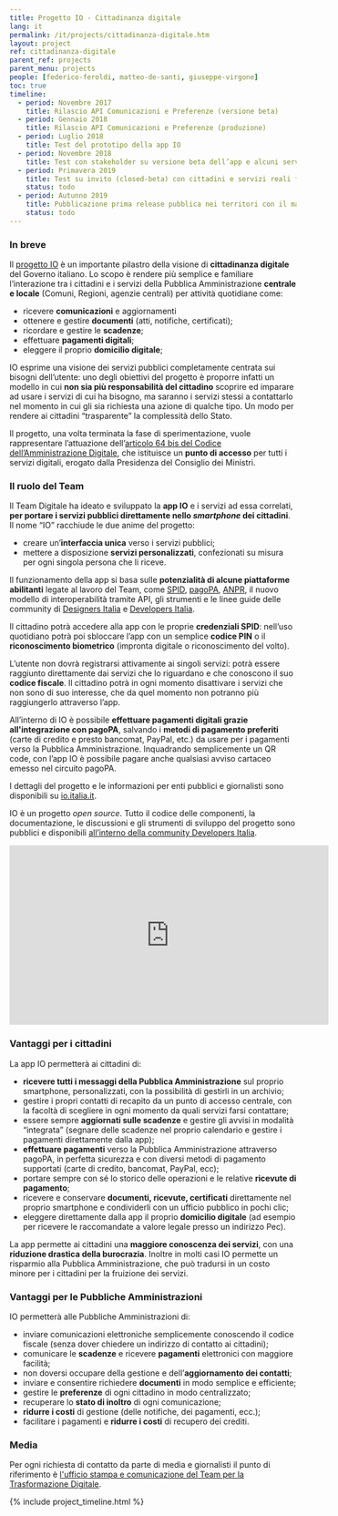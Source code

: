 ```yaml
---
title: Progetto IO - Cittadinanza digitale
lang: it
permalink: /it/projects/cittadinanza-digitale.htm
layout: project
ref: cittadinanza-digitale
parent_ref: projects
parent_menu: projects
people: [federico-feroldi, matteo-de-santi, giuseppe-virgone]
toc: true
timeline:
  - period: Novembre 2017
    title: Rilascio API Comunicazioni e Preferenze (versione beta)
  - period: Gennaio 2018
    title: Rilascio API Comunicazioni e Preferenze (produzione)
  - period: Luglio 2018
    title: Test del prototipo della app IO
  - period: Novembre 2018
    title: Test con stakeholder su versione beta dell’app e alcuni servizi demo
  - period: Primavera 2019
    title: Test su invito (closed-beta) con cittadini e servizi reali forniti da alcuni enti distribuiti sul territorio nazionale     
    status: todo
  - period: Autunno 2019
    title: Pubblicazione prima release pubblica nei territori con il maggior numero di servizi integrati
    status: todo
---
```


### In breve

Il [progetto IO](https://io.italia.it/) è un importante pilastro della visione di **cittadinanza digitale** del Governo italiano. Lo scopo è rendere più semplice e familiare l’interazione tra i cittadini e i servizi della Pubblica Amministrazione **centrale e locale** (Comuni, Regioni, agenzie centrali) per attività quotidiane come:

- ricevere **comunicazioni** e aggiornamenti
- ottenere e gestire **documenti** (atti, notifiche, certificati);
- ricordare e gestire le **scadenze**;
- effettuare **pagamenti digitali**;
- eleggere il proprio **domicilio digitale**;

IO esprime una visione dei servizi pubblici completamente centrata sui bisogni dell’utente: uno degli obiettivi del progetto è proporre infatti un modello in cui **non sia più responsabilità del cittadino** scoprire ed imparare ad usare i servizi di cui ha bisogno, ma saranno i servizi stessi a contattarlo nel momento in cui gli sia richiesta una azione di qualche tipo. Un modo per rendere ai cittadini “trasparente” la complessità dello Stato.

Il progetto, una volta terminata la fase di sperimentazione, vuole rappresentare l’attuazione dell’[articolo 64 bis del Codice dell’Amministrazione Digitale](https://docs.italia.it/italia/piano-triennale-ict/codice-amministrazione-digitale-docs/it/v2017-12-13/_rst/capo5_sezione3_art64-bis.html), che istituisce un **punto di accesso** per tutti i servizi digitali, erogato dalla Presidenza del Consiglio dei Ministri.

### Il ruolo del Team

Il Team Digitale ha ideato e sviluppato la **app IO** e i servizi ad essa correlati, **per portare i servizi pubblici direttamente nello *smartphone* dei cittadini**. Il nome “IO” racchiude le due anime del progetto:
 
- creare un’**interfaccia unica** verso i servizi pubblici; 
- mettere a disposizione **servizi personalizzati**, confezionati su misura per ogni singola persona che li riceve. 

Il funzionamento della app si basa sulle **potenzialità di alcune piattaforme abilitanti** legate al lavoro del Team, come [SPID](https://teamdigitale.governo.it/it/projects/identita-digitale.htm), [pagoPA](https://teamdigitale.governo.it/it/projects/pagamenti-digitali.htm), [ANPR](https://teamdigitale.governo.it/it/projects/anpr.htm), il nuovo modello di interoperabilità tramite API, gli strumenti e le linee guide delle community di [Designers Italia](https://designers.italia.it/) e [Developers Italia](https://developers.italia.it/). 

Il cittadino potrà accedere alla app con le proprie **credenziali SPID**: nell’uso quotidiano potrà poi sbloccare l’app con un semplice **codice PIN** o il **riconoscimento biometrico** (impronta digitale o riconoscimento del volto).

L’utente non dovrà registrarsi attivamente ai singoli servizi: potrà essere raggiunto direttamente dai servizi che lo riguardano e che conoscono il suo **codice fiscale**. Il cittadino potrà in ogni momento disattivare i servizi che non sono di suo interesse, che da quel momento non potranno più raggiungerlo attraverso l’app.

All’interno di IO è possibile **effettuare pagamenti digitali grazie all'integrazione con pagoPA**, salvando i **metodi di pagamento preferiti** (carte di credito e presto bancomat, PayPal, etc.) da usare per i pagamenti verso la Pubblica Amministrazione. Inquadrando semplicemente un QR code, con l’app IO è possibile pagare anche qualsiasi avviso cartaceo emesso nel circuito pagoPA.

I dettagli del progetto e le informazioni per enti pubblici e giornalisti sono disponibili su [io.italia.it](https://io.italia.it/).

IO è un progetto *open source*. Tutto il codice delle componenti, la documentazione, le discussioni e gli strumenti di sviluppo del progetto sono pubblici e disponibili [all’interno della community Developers Italia](https://io.italia.it/sviluppatori/).

<iframe width="560" height="315" src="https://www.youtube.com/embed/zrKOS2LiWTU" frameborder="0" allow="accelerometer; autoplay; encrypted-media; gyroscope; picture-in-picture" allowfullscreen></iframe>

### Vantaggi per i cittadini

La app IO permetterà ai cittadini di:

- **ricevere tutti i messaggi della Pubblica Amministrazione** sul proprio smartphone, personalizzati, con la possibilità di gestirli in un archivio;
- gestire i propri contatti di recapito da un punto di accesso centrale, con la facoltà di scegliere in ogni momento da quali servizi farsi contattare;
- essere sempre **aggiornati sulle scadenze** e gestire gli avvisi in modalità “integrata” (segnare delle scadenze nel proprio calendario e gestire i pagamenti direttamente dalla app);
- **effettuare pagamenti** verso la Pubblica Amministrazione attraverso pagoPA, in perfetta sicurezza e con diversi metodi di pagamento supportati (carte di credito, bancomat, PayPal, ecc);
- portare sempre con sé lo storico delle operazioni e le relative **ricevute di pagamento**;
- ricevere e conservare **documenti, ricevute, certificati** direttamente nel proprio smartphone e condividerli con un ufficio pubblico in pochi clic;
- eleggere direttamente dalla app il proprio **domicilio digitale** (ad esempio per ricevere le raccomandate a valore legale presso un indirizzo Pec).

La app permette ai cittadini una **maggiore conoscenza dei servizi**, con una **riduzione drastica della burocrazia**. Inoltre in molti casi IO permette un risparmio alla Pubblica Amministrazione, che può tradursi in un costo minore per i cittadini per la fruizione dei servizi.


### Vantaggi per le Pubbliche Amministrazioni

IO permetterà alle Pubbliche Amministrazioni di:

- inviare comunicazioni elettroniche semplicemente conoscendo il codice fiscale (senza dover chiedere un indirizzo di contatto ai cittadini);
- comunicare le **scadenze** e ricevere **pagamenti** elettronici con maggiore facilità;
- non doversi occupare della gestione e dell’**aggiornamento dei contatti**;
- inviare e consentire richiedere **documenti** in modo semplice e efficiente;
- gestire le **preferenze** di ogni cittadino in modo centralizzato;
- recuperare lo **stato di inoltro** di ogni comunicazione;
- **ridurre i costi** di gestione (delle notifiche, dei pagamenti, ecc.);
- facilitare i pagamenti e **ridurre i costi** di recupero dei crediti.

### Media

Per ogni richiesta di contatto da parte di media e giornalisti il punto di riferimento è [l'ufficio stampa e comunicazione del Team per la Trasformazione Digitale](https://teamdigitale.governo.it/it/contatti).

{% include project_timeline.html %}
